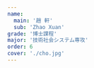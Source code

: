 ```yaml
---
name:
  main: '趙 軒'
  sub: 'Zhao Xuan'
grade: '博士課程'
major: '技術社会システム専攻'
order: 6
cover: './cho.jpg'
---
```

